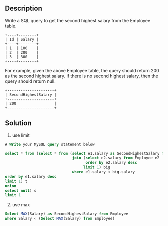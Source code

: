 ## Description

Write a SQL query to get the second highest salary from the Employee table.
```text
+----+--------+
| Id | Salary |
+----+--------+
| 1  | 100    |
| 2  | 200    |
| 3  | 300    |
+----+--------+
```
For example, given the above Employee table, the query should return 200 as the second highest salary. If there is no second highest salary, then the query should return null.
```text
+---------------------+
| SecondHighestSalary |
+---------------------+
| 200                 |
+---------------------+
```

## Solution

1. use limit
```sql
# Write your MySQL query statement below

select * from (select * from (select e1.salary as SecondHighestSalary from Employee e1
                              join (select e2.salary from Employee e2
                                    order by e2.salary desc
                                   limit 1) big
                              where e1.salary < big.salary
order by e1.salary desc
limit 1) t
union
select null) s
limit 1
```

2. use max

```sql
Select MAX(Salary) as SecondHighestSalary from Employee
where Salary < (Select MAX(Salary) from Employee)
```
